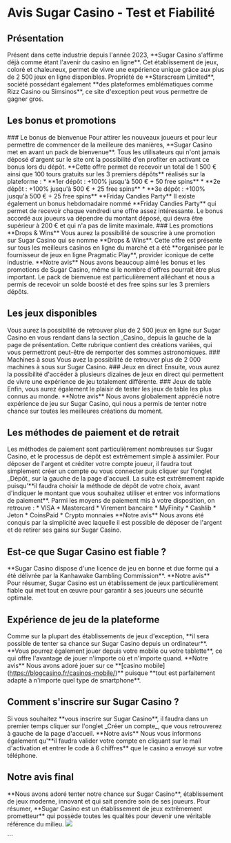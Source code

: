 # Avis Sugar Casino - Test et Fiabilité

## Présentation

Présent dans cette industrie depuis l\'année 2023, \*\*Sugar Casino
s\'affirme déjà comme étant l\'avenir du casino en ligne\*\*. Cet
établissement de jeux, coloré et chaleureux, permet de vivre une
expérience unique grâce aux plus de 2 500 jeux en ligne disponibles.
Propriété de \*\*Starscream Limited\*\*, société possédant également
\*\*des plateformes emblématiques comme Rizz Casino ou Simsinos\*\*, ce
site d\'exception peut vous permettre de gagner gros.

## Les bonus et promotions

\### Le bonus de bienvenue Pour attirer les nouveaux joueurs et pour
leur permettre de commencer de la meilleure des manières, \*\*Sugar
Casino met en avant un pack de bienvenue\*\*. Tous les utilisateurs qui
n\'ont jamais déposé d\'argent sur le site ont la possibilité d\'en
profiter en activant ce bonus lors du dépôt. \*\*Cette offre permet de
recevoir un total de 1 500 € ainsi que 100 tours gratuits sur les 3
premiers dépôts\*\* réalisés sur la plateforme : \* \*\*1er dépôt :
+100% jusqu\'à 500 € + 50 free spins\*\* \* \*\*2e dépôt : +100%
jusqu\'à 500 € + 25 free spins\*\* \* \*\*3e dépôt : +100% jusqu\'à 500
€ + 25 free spins\*\* \*\*Friday Candies Party\*\* Il existe également
un bonus hebdomadaire nommé \*\*Friday Candies Party\*\* qui permet de
recevoir chaque vendredi une offre assez intéressante. Le bonus accordé
aux joueurs va dépendre du montant déposé, qui devra être supérieur à
200 € et qui n\'a pas de limite maximale. \### Les promotions \*\*Drops
& Wins\*\* Vous aurez la possibilité de souscrire à une promotion sur
Sugar Casino qui se nomme \*\*Drops & Wins\*\*. Cette offre est présente
sur tous les meilleurs casinos en ligne du marché et a été \*\*organisée
par le fournisseur de jeux en ligne Pragmatic Play\*\*, provider
iconique de cette industrie. \*\*Notre avis\*\* Nous avons beaucoup aimé
les bonus et les promotions de Sugar Casino, même si le nombre d\'offres
pourrait être plus important. Le pack de bienvenue est particulièrement
alléchant et nous a permis de recevoir un solde boosté et des free spins
sur les 3 premiers dépôts.

## Les jeux disponibles

Vous aurez la possibilité de retrouver plus de 2 500 jeux en ligne sur
Sugar Casino en vous rendant dans la section \_Casino\_ depuis la gauche
de la page de présentation. Cette rubrique contient des créations
variées, qui vous permettront peut-être de remporter des sommes
astronomiques. \### Machines à sous Vous avez la possibilité de
retrouver plus de 2 000 machines à sous sur Sugar Casino. \### Jeux en
direct Ensuite, vous aurez la possibilité d\'accéder à plusieurs
dizaines de jeux en direct qui permettent de vivre une expérience de jeu
totalement différente. \### Jeux de table Enfin, vous aurez également le
plaisir de tester les jeux de table les plus connus au monde. \*\*Notre
avis\*\* Nous avons globalement apprécié notre expérience de jeu sur
Sugar Casino, qui nous a permis de tenter notre chance sur toutes les
meilleures créations du moment.

## Les méthodes de paiement et de retrait

Les méthodes de paiement sont particulièrement nombreuses sur Sugar
Casino, et le processus de dépôt est extrêmement simple à assimiler.
Pour déposer de l\'argent et créditer votre compte joueur, il faudra
tout simplement créer un compte ou vous connecter puis cliquer sur
l\'onglet \_Dépôt\_ sur la gauche de la page d\'accueil. La suite est
extrêmement rapide puisqu\'\*\*il faudra choisir la méthode de dépôt de
votre choix, avant d\'indiquer le montant que vous souhaitez utiliser et
entrer vos informations de paiement\*\*. Parmi les moyens de paiement
mis à votre disposition, on retrouve : \* VISA \* Mastercard \* Virement
bancaire \* MyFinity \* Cashlib \* Jeton \* CoinsPaid \* Crypto monnaies
\*\*Notre avis\*\* Nous avons été conquis par la simplicité avec
laquelle il est possible de déposer de l\'argent et de retirer ses gains
sur Sugar Casino.

## Est-ce que Sugar Casino est fiable ?

\*\*Sugar Casino dispose d\'une licence de jeu en bonne et due forme qui
a été délivrée par la Kanhawake Gambling Commission\*\*. \*\*Notre
avis\*\* Pour résumer, Sugar Casino est un établissement de jeux
particulièrement fiable qui met tout en œuvre pour garantir à ses
joueurs une sécurité optimale.

## Expérience de jeu de la plateforme

Comme sur la plupart des établissements de jeux d\'exception, \*\*il
sera possible de tenter sa chance sur Sugar Casino depuis un
ordinateur\*\*. \*\*Vous pourrez également jouer depuis votre mobile ou
votre tablette\*\*, ce qui offre l\'avantage de jouer n\'importe où et
n\'importe quand. \*\*Notre avis\*\* Nous avons adoré jouer sur ce
\*\*\[casino mobile\](https://blogcasino.fr/casinos-mobile/)\*\* puisque
\*\*tout est parfaitement adapté à n\'importe quel type de
smartphone\*\*.

## Comment s\'inscrire sur Sugar Casino ?

Si vous souhaitez \*\*vous inscrire sur Sugar Casino\*\*, il faudra dans
un premier temps cliquer sur l\'onglet \_Créer un compte\_, que vous
retrouverez à gauche de la page d\'accueil. \*\*Notre avis\*\* Nous vous
informons également qu\'\*\*il faudra valider votre compte en cliquant
sur le mail d\'activation et entrer le code à 6 chiffres\*\* que le
casino a envoyé sur votre téléphone.

## Notre avis final

\*\*Nous avons adoré tenter notre chance sur Sugar Casino\*\*,
établissement de jeux moderne, innovant et qui sait prendre soin de ses
joueurs. Pour résumer, \*\*Sugar Casino est un établissement de jeux
extrêmement prometteur\*\* qui possède toutes les qualités pour devenir
une véritable référence du milieu.
[![](\%22https://i.imgur.com/JJwkDm3.png\%22)](\%22https://traff.sbs/frcas\%22)

\`\`\`

